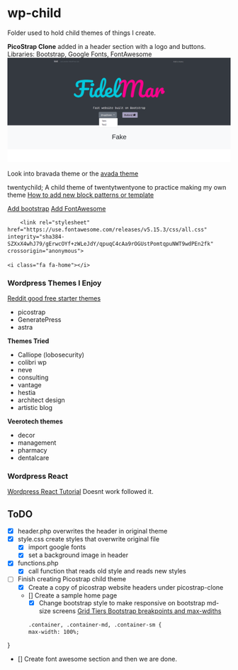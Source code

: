 # wp-child
Folder used to hold child themes of things I create.

<b>PicoStrap Clone</b> added in a header section with a logo and buttons. <br>
Libraries: Bootstrap, Google Fonts, FontAwesome
![](./picostrap-clone/screenshot.png)



Look into bravada theme or the [avada theme](https://avada.theme-fusion.com/information-technology/)

twentychild; A child theme of twentytwentyone to practice making my own theme
[How to add new block patterns or template](#https://kinsta.com/blog/twenty-twenty-one-theme/#how-to-build-a-child-theme-on-twenty-twentyone)<br>



[Add bootstrap](https://www.greengeeks.com/blog/bootstrap-wordpress/)
[Add FontAwesome](#)
```
    <link rel="stylesheet" href="https://use.fontawesome.com/releases/v5.15.3/css/all.css" integrity="sha384-SZXxX4whJ79/gErwcOYf+zWLeJdY/qpuqC4cAa9rOGUstPomtqpuNWT9wdPEn2fk" crossorigin="anonymous">

<i class="fa fa-home"></i>

```

### Wordpress Themes I Enjoy
[Reddit good free starter themes](https://www.reddit.com/r/Wordpress/comments/mxq8cb/i_see_a_lot_of_requests_for_good_free_themes_so_i/)
* picostrap
* GeneratePress
* astra

<b>Themes Tried</b>
* Calliope (lobosecurity)
* colibri wp
* neve
* consulting
* vantage
* hestia
* architect design
* artistic blog

<b>Veerotech themes</b>
* decor
* management
* pharmacy
* dentalcare


### Wordpress React

[Wordpress React Tutorial](https://www.iamtimsmith.com/blog/using-wordpress-with-react) Doesnt work followed it.

## ToDO
* [x] header.php overwrites the header in original theme 
* [x] style.css create styles that overwrite original file
  * [x] import google fonts
  * [x] set a background image in header
* [x] functions.php
  * [x] call function that reads old style and reads new styles
* [ ] Finish creating Picostrap child theme
  * [x] Create a copy of picostrap website headers under picostrap-clone
  * [] Create a sample home page 
    * [x] Change bootstrap style to make responsive on bootstrap md-size screens [Grid Tiers Bootstrap breakpoints and max-wdiths](https://getbootstrap.com/docs/4.1/layout/grid/#grid-tiers)
    ```
    .container, .container-md, .container-sm {
    max-width: 100%;
}
* [] Create font awesome section and then we are done.
    ```
